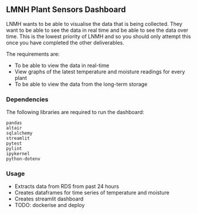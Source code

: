 ## LMNH Plant Sensors Dashboard


LNMH wants to be able to visualise the data that is being collected. They want to be able to see the data in real time and be able to see the data over time.
This is the lowest priority of LNMH and so you should only attempt this once you have completed the other deliverables.

The requirements are:

- To be able to view the data in real-time
- View graphs of the latest temperature and moisture readings for every plant
- To be able to view the data from the long-term storage


### Dependencies

The following libraries are required to run the dashboard:

```python3
pandas
altair
sqlalchemy
streamlit
pytest
pylint
ipykernel
python-dotenv
```

### Usage

- Extracts data from RDS from past 24 hours
- Creates dataframes for time series of temperature and moisture
- Creates streamlit dashboard
- TODO: dockerise and deploy

